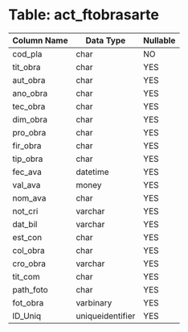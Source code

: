 # Table: act_ftobrasarte

| Column Name | Data Type | Nullable |
|-------------|-----------|----------|
| cod_pla | char | NO |
| tit_obra | char | YES |
| aut_obra | char | YES |
| ano_obra | char | YES |
| tec_obra | char | YES |
| dim_obra | char | YES |
| pro_obra | char | YES |
| fir_obra | char | YES |
| tip_obra | char | YES |
| fec_ava | datetime | YES |
| val_ava | money | YES |
| nom_ava | char | YES |
| not_cri | varchar | YES |
| dat_bil | varchar | YES |
| est_con | char | YES |
| col_obra | char | YES |
| cro_obra | varchar | YES |
| tit_com | char | YES |
| path_foto | char | YES |
| fot_obra | varbinary | YES |
| ID_Uniq | uniqueidentifier | YES |
